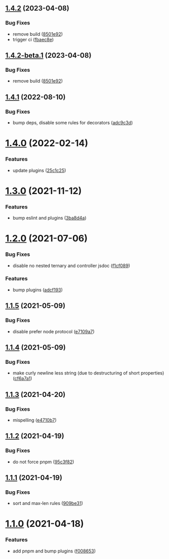 ## [1.4.2](https://github.com/etienne-bechara/eslint-config-bechara-ts/compare/v1.4.1...v1.4.2) (2023-04-08)


### Bug Fixes

* remove build ([8501e92](https://github.com/etienne-bechara/eslint-config-bechara-ts/commit/8501e92c4cdd5e1ed4be3511c29e6d79f0d83575))
* trigger ci ([fbaec8e](https://github.com/etienne-bechara/eslint-config-bechara-ts/commit/fbaec8ee9ff3b52ce5d37c27d34f0e8f732d611e))

## [1.4.2-beta.1](https://github.com/etienne-bechara/eslint-config-bechara-ts/compare/v1.4.1...v1.4.2-beta.1) (2023-04-08)


### Bug Fixes

* remove build ([8501e92](https://github.com/etienne-bechara/eslint-config-bechara-ts/commit/8501e92c4cdd5e1ed4be3511c29e6d79f0d83575))

## [1.4.1](https://github.com/etienne-bechara/eslint-config-bechara-ts/compare/v1.4.0...v1.4.1) (2022-08-10)


### Bug Fixes

* bump deps, disable some rules for decorators ([adc9c3d](https://github.com/etienne-bechara/eslint-config-bechara-ts/commit/adc9c3d32afe73958bbe3c042ea229da7ea19b0d))

# [1.4.0](https://github.com/etienne-bechara/eslint-config-bechara-ts/compare/v1.3.0...v1.4.0) (2022-02-14)


### Features

* update plugins ([25c1c25](https://github.com/etienne-bechara/eslint-config-bechara-ts/commit/25c1c2579d4f5ad84207db388e01040411dafc08))

# [1.3.0](https://github.com/etienne-bechara/eslint-config-bechara-ts/compare/v1.2.0...v1.3.0) (2021-11-12)


### Features

* bump eslint and plugins ([3ba8d4a](https://github.com/etienne-bechara/eslint-config-bechara-ts/commit/3ba8d4a98a8f57589b41390209006e20e0d432e1))

# [1.2.0](https://github.com/etienne-bechara/eslint-config-bechara-ts/compare/v1.1.5...v1.2.0) (2021-07-06)


### Bug Fixes

* disable no nested ternary and controller jsdoc ([f1cf089](https://github.com/etienne-bechara/eslint-config-bechara-ts/commit/f1cf089461ca7c8d31e8a8531046e5e42dbdaf4d))


### Features

* bump plugins ([adcf193](https://github.com/etienne-bechara/eslint-config-bechara-ts/commit/adcf1938c77f0bd747bc1b7f2a81fb35f8304720))

## [1.1.5](https://github.com/etienne-bechara/eslint-config-bechara-ts/compare/v1.1.4...v1.1.5) (2021-05-09)


### Bug Fixes

* disable prefer node protocol ([e7109a7](https://github.com/etienne-bechara/eslint-config-bechara-ts/commit/e7109a7e657e52e25298dd268fba4f4ebb37bb30))

## [1.1.4](https://github.com/etienne-bechara/eslint-config-bechara-ts/compare/v1.1.3...v1.1.4) (2021-05-09)


### Bug Fixes

* make curly newline less string (due to destructuring of short properties) ([cf6a7a1](https://github.com/etienne-bechara/eslint-config-bechara-ts/commit/cf6a7a1ceda3cecf7bab6473eee52dc38c866583))

## [1.1.3](https://github.com/etienne-bechara/eslint-config-bechara-ts/compare/v1.1.2...v1.1.3) (2021-04-20)


### Bug Fixes

* mispelling ([e4710b7](https://github.com/etienne-bechara/eslint-config-bechara-ts/commit/e4710b7184ddadcdb6c67b0815541c8d2046baae))

## [1.1.2](https://github.com/etienne-bechara/eslint-config-bechara-ts/compare/v1.1.1...v1.1.2) (2021-04-19)


### Bug Fixes

* do not force pnpm ([95c3f82](https://github.com/etienne-bechara/eslint-config-bechara-ts/commit/95c3f827ec2690028cb0f7c08a94e858651a1376))

## [1.1.1](https://github.com/etienne-bechara/eslint-config-bechara-ts/compare/v1.1.0...v1.1.1) (2021-04-19)


### Bug Fixes

* sort and max-len rules ([909be31](https://github.com/etienne-bechara/eslint-config-bechara-ts/commit/909be3155f6b57c9be5b11c3b63b8ea7d4f4d6bf))

# [1.1.0](https://github.com/etienne-bechara/eslint-config-bechara-ts/compare/v1.0.1...v1.1.0) (2021-04-18)


### Features

* add pnpm and bump plugins ([f008653](https://github.com/etienne-bechara/eslint-config-bechara-ts/commit/f00865344c284bac04ac61419c0a62e3aba72602))
